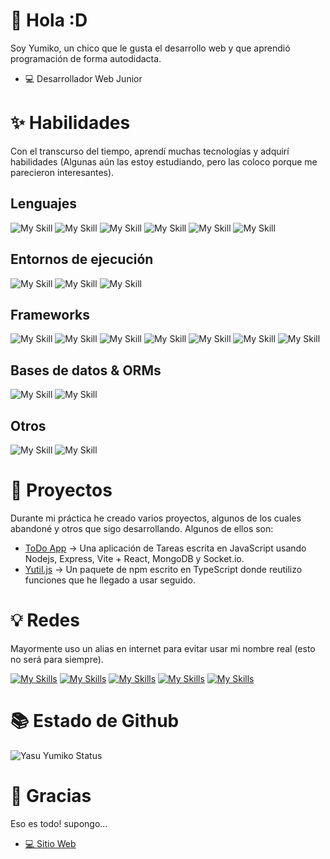 # 🌺 Hola :D

Soy Yumiko, un chico que le gusta el desarrollo web y que aprendió programación de forma autodidacta.

- 💻 Desarrollador Web Junior

# ✨ Habilidades

Con el transcurso del tiempo, aprendí muchas tecnologías y adquirí habilidades (Algunas aún las estoy estudiando, pero las coloco porque me parecieron interesantes).

## Lenguajes

![My Skill](https://skillicons.dev/icons?i=html)
![My Skill](https://skillicons.dev/icons?i=css)
![My Skill](https://skillicons.dev/icons?i=sass)
![My Skill](https://skillicons.dev/icons?i=js)
![My Skill](https://skillicons.dev/icons?i=ts)
![My Skill](https://skillicons.dev/icons?i=graphql)

## Entornos de ejecución

![My Skill](https://skillicons.dev/icons?i=nodejs)
![My Skill](https://skillicons.dev/icons?i=deno)
![My Skill](https://skillicons.dev/icons?i=bun)

## Frameworks

![My Skill](https://skillicons.dev/icons?i=express)
![My Skill](https://skillicons.dev/icons?i=nest)
![My Skill](https://skillicons.dev/icons?i=next)
![My Skill](https://skillicons.dev/icons?i=react)
![My Skill](https://skillicons.dev/icons?i=angular)
![My Skill](https://skillicons.dev/icons?i=astro)
![My Skill](https://skillicons.dev/icons?i=tailwind)

## Bases de datos & ORMs

![My Skill](https://skillicons.dev/icons?i=prisma)
![My Skill](https://skillicons.dev/icons?i=mongo)

## Otros

![My Skill](https://skillicons.dev/icons?i=git)
![My Skill](https://skillicons.dev/icons?i=github)

# 🍂 Proyectos

Durante mi práctica he creado varios proyectos, algunos de los cuales abandoné y otros que sigo desarrollando. Algunos de ellos son:

- [ToDo App](https://github.com/Yumiko0828/todo-app) -> Una aplicación de Tareas escrita en JavaScript usando Nodejs, Express, Vite + React, MongoDB y Socket.io.
- [Yutil.js](https://www.npmjs.com/package/yutil.js) -> Un paquete de npm escrito en TypeScript donde reutilizo funciones que he llegado a usar seguido.

# 💡 Redes

Mayormente uso un alias en internet para evitar usar mi nombre real (esto no será para siempre).

[![My Skills](https://skillicons.dev/icons?i=twitter&theme=dark)](https://twitter.com/Yumiko0828_)
[![My Skills](https://skillicons.dev/icons?i=instagram&theme=dark)](https://www.instagram.com/yumiko0828_)
[![My Skills](https://skillicons.dev/icons?i=discord&theme=dark)](https://discord.com/users/752918867273187378)
[![My Skills](https://skillicons.dev/icons?i=nodejs&theme=dark)](https://www.npmjs.com/~yumiko0828)
[![My Skills](https://skillicons.dev/icons?i=replit&theme=dark)](https://replit.com/@Yumiko0828)

# 📚 Estado de Github

![Yasu Yumiko Status](https://github-readme-stats.vercel.app/api?username=yumikodev&show_icons=true&theme=radical)

# 🌱 Gracias

Eso es todo! supongo...

- [💻 Sitio Web](https://yumikodev.vercel.app/)
